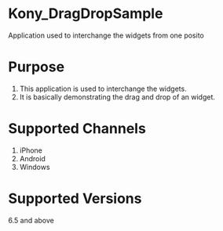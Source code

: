 # Kony_DragDropSample
Application used to interchange the widgets from one posito

# Purpose

1) This application is used to interchange the widgets.                                                                         
2) It is basically demonstrating the drag and drop of an widget. 

# Supported Channels

1) iPhone                                                                                                                        
2) Android                                                                                                                    
3) Windows                                                                                                                      

# Supported Versions

6.5 and above

